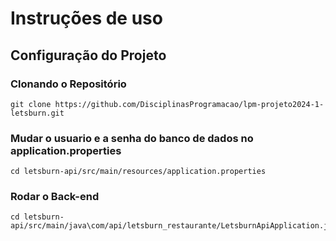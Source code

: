 # Instruções de uso

## Configuração do Projeto

### Clonando o Repositório

```
git clone https://github.com/DisciplinasProgramacao/lpm-projeto2024-1-letsburn.git
````

### Mudar o usuario e a senha do banco de dados no application.properties

```
cd letsburn-api/src/main/resources/application.properties
```

### Rodar o Back-end

```
cd letsburn-api/src/main/java\com/api/letsburn_restaurante/LetsburnApiApplication.java
```
